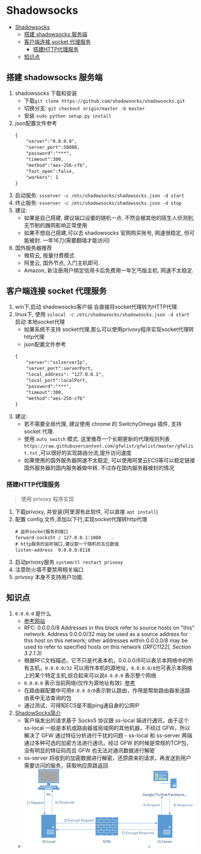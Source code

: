 # Shadowsocks

<!-- TOC -->

- [Shadowsocks](#shadowsocks)
    - [搭建 shadowsocks 服务端](#搭建-shadowsocks-服务端)
    - [客户端连接 socket 代理服务](#客户端连接-socket-代理服务)
        - [搭建HTTP代理服务](#搭建http代理服务)
    - [知识点](#知识点)

<!-- /TOC -->

## 搭建 shadowsocks 服务端
1. shadowsocks 下载和安装
    - 下载`git clone https://github.com/shadowsocks/shadowsocks.git`
    - 切换分支: `git checkout origin/master -b master`
    - 安装 `sudo python setup.py install`
2. json配置文件参考
    ````
    {
        "server":"0.0.0.0",
        "server_port":50000,
        "password":"***",
        "timeout":300,
        "method":"aes-256-cfb",
        "fast_open":false,
        "workers": 1
    }
    ````
3. 启动服务: `ssserver -c /etc/shadowsocks/shadowsocks.json -d start`
3. 终止服务: `ssserver -c /etc/shadowsocks/shadowsocks.json -d stop`
4. 建议:
    - 如果是自己搭建, 建议端口设置的随机一点. 不然会被其他的陌生人侦测到, 无节制的蹭网影响正常使用
    - 如果不想自己搭建,可以去 shadowsocks 官网购买账号, 网速很稳定, 但可能被封. 一年16刀(需要翻墙才能访问)
5. 国外服务器推荐
    - 微软云, 按量付费模式
    - 阿里云, 国外节点, 入门主机即可. 
    - Amazon, 新注册用户绑定信用卡后免费用一年乞丐版主机. 网速不太稳定.

## 客户端连接 socket 代理服务
1. win下,启动 shadowsocks客户端 会直接将socket代理转为HTTP代理.
1. linux下, 使用 `sslocal -c /etc/shadowsocks/shadowsocks.json -d start` 启动 本地socket代理
    - 如果系统不支持 socket代理,那么可以使用privoxy程序实现socket代理转http代理
    - json配置文件参考
    ````
    {
        "server":"sslserverIp",
        "server_port":serverPort,
        "local_address": "127.0.0.1",
        "local_port":localPort,
        "password":"***",
        "timeout":300,
        "method":"aes-256-cfb"
    }
    ````
1. 建议:
    - 若不需要全局代理, 建议使用 chrome 的 SwitchyOmega 插件, 支持 socket 代理.
    - 使用 `auto switch` 模式. 这里推荐一个长期更新的代理规则列表 `https://raw.githubusercontent.com/gfwlist/gfwlist/master/gfwlist.txt` ,可以很好的实现路由分流,提升访问速度
    - 如果使用的国外服务器网速不太稳定, 可以使用阿里云ECS等可以稳定链接国外服务器的国内服务器做中转. 不过存在国内服务器被封的情况

### 搭建HTTP代理服务
> 使用 privoxy 程序实现

1. 下载privoxy, 并安装(阿里源有此软件, 可以直接 `apt install`)
2. 配置 config 文件,添加以下行,实现socket代理转http代理
    ````
    # 监听socket服务的端口
    forward-socks5t / 127.0.0.1:1080    .
    # http服务的监听端口,建议取一个随机的五位数值
    listen-address  0.0.0.0:8118
    ````
3. 启动privoxy服务 `systemctl restart privoxy`
4. 注意防火墙不要禁用相关端口
5. privoxy 本身不支持用户功能.

## 知识点
1. `0.0.0.0` 是什么
    - [参考网站](http://www.cnblogs.com/hnrainll/archive/2011/10/13/2210101.html)
    - RFC: 0.0.0.0/8 Addresses in this block refer to source hosts on "this" network. Address 0.0.0.0/32 may be used as a source address for this host on this network; other addresses within 0.0.0.0/8 may be used to refer to specified hosts on this network _([RFC1122], Section 3.2.1.3)_
    - 根据RFC文档描述，它不只是代表本机，0.0.0.0/8可以表示本网络中的所有主机，`0.0.0.0/32` 可以用作本机的源地址，`0.0.0.0/8`也可表示本网络上的某个特定主机,综合起来可以说`0.0.0.0` 表示整个网络
    - `0.0.0.0` 表示当前网络(仅作为源地址有效). [参考](https://en.wikipedia.org/wiki/IPv4)
    - 在路由器配置中可用`0.0.0.0/0`表示默认路由，作用是帮助路由器发送路由表中无法查询的包
    - 通过测试，可得知ECS是不能ping通自身的公网IP
2. [ShadowSocks简介](https://vc2tea.com/whats-shadowsocks/)
    - 客户端发出的请求基于 Socks5 协议跟 ss-local 端进行通讯，由于这个 ss-local 一般是本机或路由器或局域网的其他机器，不经过 GFW，所以解决了 GFW 通过特征分析进行干扰的问题 - ss-local 和 ss-server 两端通过多种可选的加密方法进行通讯，经过 GFW 的时候是常规的TCP包，没有明显的特征码而且 GFW 也无法对通讯数据进行解密 
    - ss-server 将收到的加密数据进行解密，还原原来的请求，再发送到用户需要访问的服务，获取响应原路返回
    - ![](attach/shadowsocks.png)
